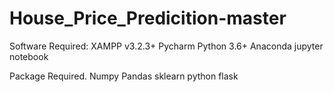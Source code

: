 # House_Price_Predicition-master

Software Required:
XAMPP v3.2.3+
Pycharm
Python 3.6+
Anaconda
jupyter notebook

Package Required.
Numpy 
Pandas
sklearn
python flask

